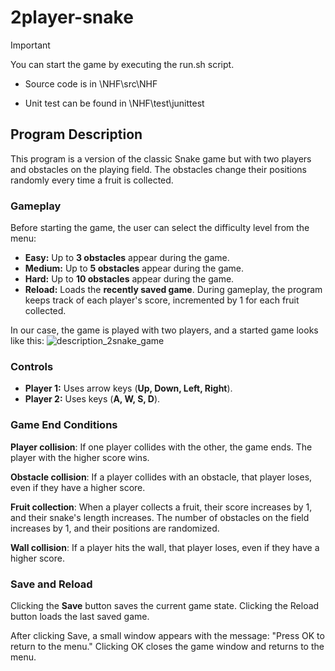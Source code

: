 # 2player-snake

> [!IMPORTANT]
> You can start the game by executing the run.sh script.


* Source code is in \NHF\src\NHF

* Unit test can be found in \NHF\test\junittest

## Program Description
This program is a version of the classic Snake game but with two players and obstacles on the playing field. The obstacles change their positions randomly every time a fruit is collected.

### Gameplay
Before starting the game, the user can select the difficulty level from the menu:

* **Easy:** Up to **3 obstacles** appear during the game.
* **Medium:** Up to **5 obstacles** appear during the game.
* **Hard:** Up to **10 obstacles** appear during the game.
* **Reload:** Loads the  **recently saved game**.
During gameplay, the program keeps track of each player's score, incremented by 1 for each fruit collected.

In our case, the game is played with two players, and a started game looks like this:
![description_2snake_game](https://github.com/obendi03/2player-snake/assets/144063799/fdd96b5f-685f-4889-9527-8f5ce81560c4)


### Controls
* **Player 1:** Uses arrow keys (**Up, Down, Left, Right**).
* **Player 2:** Uses keys (**A, W, S, D**).

### Game End Conditions
**Player collision**: If one player collides with the other, the game ends. The player with the higher score wins.

**Obstacle collision**: If a player collides with an obstacle, that player loses, even if they have a higher score.

**Fruit collection**: When a player collects a fruit, their score increases by 1, and their snake's length increases. The number of obstacles on the field increases by 1, and their positions are randomized.

**Wall collision**: If a player hits the wall, that player loses, even if they have a higher score.

### Save and Reload
Clicking the **Save** button saves the current game state. Clicking the Reload button loads the last saved game.

After clicking Save, a small window appears with the message:
"Press OK to return to the menu."
Clicking OK closes the game window and returns to the menu.
